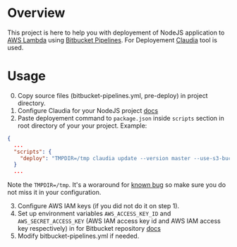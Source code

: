Overview
========

This project is here to help you with deployement of NodeJS application to [AWS Lambda](http://docs.aws.amazon.com/lambda/latest/dg/welcome.html) using [Bitbucket Pipelines](https://confluence.atlassian.com/bitbucket/build-test-and-deploy-with-pipelines-792496469.html).
For Deployement [Claudia](https://claudiajs.com/tutorials/installing.html) tool is used.

Usage
=====
0. Copy source files (bitbucket-pipelines.yml, pre-deploy) in project directory.
1. Configure Claudia for your NodeJS project [docs](https://claudiajs.com/tutorials/installing.html)
2. Paste deployement command to ```package.json``` inside ```scripts``` section in root directory of your your project.
Example:
```json
{
  ...
  "scripts": {
    "deploy": "TMPDIR=/tmp claudia update --version master --use-s3-bucket apiMaster --set-env LOCAL_DEV=false --timeout 30 --profile claudia",
  }
  ...
```

Note the ```TMPDIR=/tmp```. It's a woraround for [known bug](https://github.com/ysugimoto/aws-lambda-image/issues/125) so make sure you do not miss it in your configuration.

3. Configure AWS IAM keys (if you did not do it on step 1).
4. Set up environment variables ```AWS_ACCESS_KEY_ID``` and ```AWS_SECRET_ACCESS_KEY``` (AWS IAM access key id and AWS IAM access key respectively) in for Bitbucket repository [docs](https://confluence.atlassian.com/bitbucket/environment-variables-794502608.html)
5. Modify bitbucket-pipelines.yml if needed.